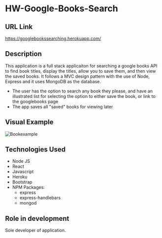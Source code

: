 # HW-Google-Books-Search


## URL Link

 https://googlebookssearching.herokuapp.com/

## Description

This application is a full stack applicaiton for searching a google books API to find book titles, display the titles, allow you to save them, and then view the saved books. It follows a MVC design pattern with the use of Node, Express and it uses MongoDB as the database.

* The user has the option to search any book they please, and have an illustrated list for selecting the option to either save the book, or link to the googlebooks page
* The app saves all "saved" books for viewing later

## Visual Example

<img alt="Bookexample" src="public/assets/img/booksearch.png"  />

## Technologies Used

* Node JS
* React
* Javascript
* Heroku
* Bootstrap
* NPM Packages:
    - express
    - express-handlebars
    - mongod

## Role in development

Sole developer of application.